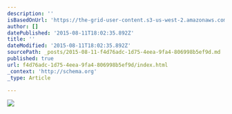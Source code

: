 ```yaml
---
description: ''
isBasedOnUrl: 'https://the-grid-user-content.s3-us-west-2.amazonaws.com/8e8bfdae-6d37-4fe1-9759-ef2fc5d65d65.jpg'
author: []
datePublished: '2015-08-11T18:02:35.892Z'
title: ''
dateModified: '2015-08-11T18:02:35.892Z'
sourcePath: _posts/2015-08-11-f4d76adc-1d75-4eea-9fa4-806998b5ef9d.md
published: true
url: f4d76adc-1d75-4eea-9fa4-806998b5ef9d/index.html
_context: 'http://schema.org'
_type: Article

---
```

![](https://the-grid-user-content.s3-us-west-2.amazonaws.com/8e8bfdae-6d37-4fe1-9759-ef2fc5d65d65.jpg)